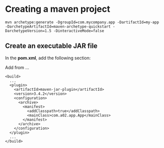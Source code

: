 # Creating a maven project

```
mvn archetype:generate -DgroupId=com.mycompany.app -DartifactId=my-app -DarchetypeArtifactId=maven-archetype-quickstart -DarchetypeVersion=1.5 -DinteractiveMode=false
```

## Create an executable JAR file

In the **pom.xml**, add the following section:

Add from <configuration>...</configuration>

```
<build>
  ...
  <plugin>
    <artifactId>maven-jar-plugin</artifactId>
    <version>3.4.2</version>
    <configuration>
      <archive>
        <manifest>
          <addClasspath>true</addClasspath>
          <mainClass>com.a02.app.App</mainClass>
        </manifest>
      </archive>
    </configuration>
  </plugin>
  ...
</build>
```

